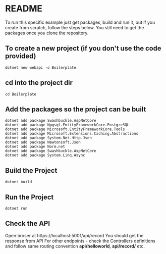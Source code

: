 

# README 

To run this specific example just get packages, build and run it, but if you create from scratch, follow the steps below. You still need to get the packages once you clone the repository.


##  To create a new project (if you don't use the code provided)
```
dotnet new webapi -o Boilerplate
```

## cd into the project dir
```
cd Boilerplate
```



## Add the packages so the project can be built
```
dotnet add package Swashbuckle.AspNetCore
dotnet add package Npgsql.EntityFrameworkCore.PostgreSQL
dotnet add package Microsoft.EntityFrameworkCore.Tools
dotnet add package Microsoft.Extensions.Caching.Abstractions
dotnet add package System.Net.Http.Json
dotnet add package Newtonsoft.Json
dotnet add package Norm.net
dotnet add package Swashbuckle.AspNetCore
dotnet add package System.Linq.Async
```

## Build the Project

```
dotnet build
```


## Run the Project

```
dotnet run
```


## Check the API

Open broser at https://localhost:5001/api/record
You should get the response from API
For other endpoints - check the Controllers definitions and follow same routing convention **api/helloworld**, **api/record/<id>** etc.



